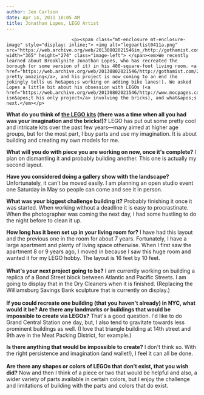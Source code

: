 ```yaml
---
author: Jen Carlson
date: Apr 14, 2011 10:05 AM
title: Jonathan Lopes, LEGO Artist
---
```



                            
                            
                            
                            <p><span class="mt-enclosure mt-enclosure-image" style="display: inline;"> <img alt="legoartist0411a.png" src="https://web.archive.org/web/20130802021546im_/http://gothamist.com/attachments/arts_jen/legoartist0411a.png" width="365" height="274" class="image-left"> </span><em>We recently learned about Brooklynite Jonathan Lopes, who has recreated the borough (or some version of it) in his 400-square-foot living room. <a href="https://web.archive.org/web/20130802021546/http://gothamist.com/2011/04/08/lego_artist_recreates_brooklyn_in_4.php">It&apos;s pretty amazing</a>, and his project is now coming to an end (he jokingly tells us he&apos;s working on adding bike lanes!). We asked Lopes a little bit about his obsession with LEGOs (<a href="https://web.archive.org/web/20130802021546/http://www.mocpages.com/home.php/3284">this isn&apos;t his only project</a> involving the bricks), and what&apos;s next.</em></p>

<p><strong>What do you think of <a href="https://web.archive.org/web/20130802021546/http://gothamist.com/2010/11/01/new_nyc_lego_set_rockefeller_center.php">the LEGO kits</a> (there was a time when all you had was your imagination and the bricks!)?</strong> LEGO has put out some pretty cool and intricate kits over the past few years&#x2014;many aimed at higher age groups, but for the most part, I buy parts and use my imagination.  It is about building and creating my own models for me.  </p>

<p><strong>What will you do with piece you are working on now, once it&apos;s complete?</strong> I plan on dismantling it and probably building another.  This one is actually my second layout.</p>

<p><strong>Have you considered doing a gallery show with the landscape?</strong> Unfortunately, it can&apos;t be moved easily.  I am planning an open studio event one Saturday in May so people can come and see it in person. </p>

<p><strong>What was your biggest challenge building it?</strong> Probably finishing it once it was started.  When working without a deadline it is easy to procrastinate.  When the photographer was coming the next day, I had some hustling to do the night before to clean it up.</p>

<p><strong>How long has it been set up in your living room for?</strong> I have had this layout and the previous one in the room for about 7 years.  Fortunately, I have a large apartment and plenty of living space otherwise. When I first saw the apartment 8 or 9 years ago, I moved in because I saw this huge room and wanted it for my LEGO hobby.  The layout is 16 feet by 10 feet.<br>
 <br>
<strong>What&apos;s your next project going to be?</strong> I am currently working on building a replica of a Bond Street block between Atlantic and Pacific Streets.  I am going to display that in the Dry Cleaners when it is finished.  (Replacing the Williamsburg Savings Bank sculpture that is currently on display.)<br>
 <br>
<strong>If you could recreate one building (that you haven&apos;t already) in NYC, what would it be? Are there any landmarks or buildings that would be impossible to create via LEGOs?</strong> That&apos;s a good question. I&apos;d like to do Grand Central Station one day, but, I also tend to gravitate towards less prominent buildings as well.  (I love that triangle building at 14th street and 9th ave in the Meat Packing District, for example.)  </p>

<p><strong>Is there anything that would be impossible to create?</strong>  I don&apos;t think so.  With the right persistence and imagination (and wallet!), I feel it can all be done.  <br>
 <br>
<strong>Are there any shapes or colors of LEGOs that don&apos;t exist, that you wish did?</strong> Now and then I think of a piece or two that would be helpful and also, a wider variety of parts available in certain colors, but I enjoy the challenge and limitations of building with the parts and colors that do exist.</p>
                            
                            
                            